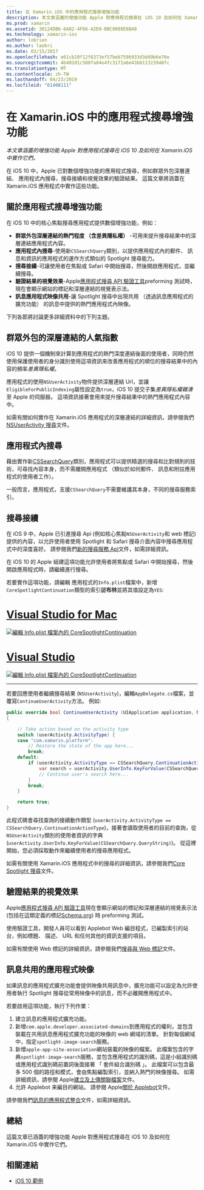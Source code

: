 ```yaml
---
title: 在 Xamarin.iOS 中的應用程式搜尋增強功能
description: 本文章涵蓋的增強功能 Apple 對應用程式搜尋在 iOS 10 及如何在 Xamarin.iOS 中實作它們。
ms.prod: xamarin
ms.assetid: 30124DB6-6A02-4F66-A2D9-BBC8008E6B48
ms.technology: xamarin-ios
author: lobrien
ms.author: laobri
ms.date: 03/15/2017
ms.openlocfilehash: e61cb20f12f6373ef57beb759b933d3dd9b6e76e
ms.sourcegitcommit: 4b402d1c508fa84e4fc3171a6e43b811323948fc
ms.translationtype: MT
ms.contentlocale: zh-TW
ms.lasthandoff: 04/23/2019
ms.locfileid: "61408111"
---
```

# <a name="app-search-enhancements-in-xamarinios"></a>在 Xamarin.iOS 中的應用程式搜尋增強功能

_本文章涵蓋的增強功能 Apple 對應用程式搜尋在 iOS 10 及如何在 Xamarin.iOS 中實作它們。_

在 iOS 10 中，Apple 已對數個增強功能的應用程式搜尋，例如群眾外包深層連結、 應用程式內搜尋，搜尋接續和視覺效果的驗證結果。 這篇文章將涵蓋在 Xamarin.iOS 應用程式中實作這些功能。

## <a name="about-app-search-enhancements"></a>關於應用程式搜尋增強功能

在 iOS 10 中的核心焦點搜尋應用程式提供數個增強功能，例如：

- **群眾外包深層連結的熱門程度 （含差異隱私權）** -可用來提升搜尋結果中的深層連結應用程式內容。
- **應用程式內搜尋**-使用新`CSSearchQuery`類別，以提供應用程式內的郵件、 訊息和資訊的應用程式的運作方式類似的 Spotlight 搜尋能力。
- **搜尋接續**-可讓使用者在焦點或 Safari 中開始搜尋，然後開啟應用程式，並繼續搜尋。
- **驗證結果的視覺效果**-Apple[應用程式搜尋 API 驗證工具](https://search.developer.apple.com/appsearch-validation-tool)preforming 測試時，現在會顯示網站的標記和深層連結的視覺表示法。
- **訊息應用程式映像共用**-讓 Spotlight 搜尋中出現共用 （透過訊息應用程式的擴充功能） 的訊息中提供的熱門應用程式內映像。

下列各節將討論更多詳細資料中的下列主題。

## <a name="crowdsourced-deep-link-popularity"></a>群眾外包的深層連結的人氣指數

iOS 10 提供一個機制來計算到應用程式的熱門深度連結後面的使用者，同時仍然使用保護使用者的身分識別使用這項資訊來改善應用程式的順位的搜尋結果中的內容的頻率*差異隱私權*。

應用程式的使用`NSUserActivity`物件提供深層連結 Url，並讓`EligibleForPublicIndexing`屬性設定為`true`，iOS 10 提交子集*差異隱私權雜湊*至 Apple 的伺服器。 這項資訊接著會用來提升搜尋結果中的熱門應用程式內容中。

如需有關如何實作在 Xamarin.iOS 應用程式的深層連結的詳細資訊，請參閱我們[NSUserActivity 搜尋](~/ios/platform/search/nsuseractivity.md)文件。

## <a name="in-app-searching"></a>應用程式內搜尋

藉由實作新[CSSearchQuery](https://developer.apple.com/reference/corespotlight/cssearchquery)類別，應用程式可以提供精選的搜尋和比對規則的技術，可尋找內容本身，而不需離開應用程式 （類似於如何郵件、 訊息和附註應用程式的使用者工作）。

一般而言，應用程式，支援`CSSearchQuery`不需要維護其本身，不同的搜尋服務索引。 

## <a name="search-continuation"></a>搜尋接續

在 iOS 9 中，Apple 已引進搜尋 Api (例如核心焦點`NSUserActivity`和 web 標記) 提供的內容，以允許使用者使用 Spotlight 和 Safari 搜尋介面內容中搜尋應用程式中的深度喜好。 請參閱我們[新的搜尋服務 Api](~/ios/platform/search/index.md)文件，如需詳細資訊。

在 iOS 10 的 Apple 組建這項功能允許使用者將焦點或 Safari 中開始搜尋，然後開啟應用程式時，請繼續進行搜尋。 

若要實作這項功能，請編輯 應用程式的`Info.plist`檔案中，新增`CoreSpotlightContinuation`類型的索引鍵**布林**並將其值設定為`YES`:

# <a name="visual-studio-for-mactabmacos"></a>[Visual Studio for Mac](#tab/macos)

[![](app-search-enhancements-images/search01.png "編輯 Info.plist 檔案內的 CoreSpotlightContinuation")](app-search-enhancements-images/search01.png#lightbox)

# <a name="visual-studiotabwindows"></a>[Visual Studio](#tab/windows)

[![](app-search-enhancements-images/searchw01.png "編輯 Info.plist 檔案內的 CoreSpotlightContinuation")](app-search-enhancements-images/search01.png#lightbox)

-----

若要回應使用者繼續搜尋結果 (`NSUserActivity`)，編輯`AppDelegate.cs`檔案，並覆寫`ContinueUserActivity`方法。 例如: 

```csharp
public override bool ContinueUserActivity (UIApplication application, NSUserActivity userActivity, UIApplicationRestorationHandler completionHandler)
{

    // Take action based on the activity type
    switch (userActivity.ActivityType) {
    case "com.xamarin.platform":
        // Restore the state of the app here...
        break;
    default:
        if (userActivity.ActivityType == CSSearchQuery.ContinuationActionType) {
            var search = userActivity.UserInfo.KeyForValue(CSSearchQuery.QueryString);
            // Continue user's search here...
        }
        break;
    }

    return true;
}
```

此程式碼會尋找查詢的接續動作類型 (`userActivity.ActivityType == CSSearchQuery.ContinuationActionType`)，接著會讀取使用者的目前的查詢，從`NSUserActivity`類別的使用者資訊的字典 (`userActivity.UserInfo.KeyForValue(CSSearchQuery.QueryString)`)。 從這裡開始，您必須採取動作來繼續使用者的搜尋應用程式。

如需有關使用 Xamarin.iOS 應用程式中的搜尋的詳細資訊，請參閱我們[Core Spotlight 搜尋](~/ios/platform/search/corespotlight.md)文件。

## <a name="visualization-of-validation-results"></a>驗證結果的視覺效果

Apple[應用程式搜尋 API 驗證工具](https://search.developer.apple.com/appsearch-validation-tool)現在會顯示網站的標記和深層連結的視覺表示法 (包括在這類定義的標記[Schema.org](http://schema.org/)) 時 preforming 測試。

使用驗證工具，開發人員可以看到 Applebot Web 編目程式，已編製索引的站台，例如標題、 描述、 URL 和任何其他的資訊支援的項目。

如需有關使用 Web 標記的詳細資訊，請參閱我們[搜尋與 Web 標記](~/ios/platform/search/web-markup.md)文件。

## <a name="message-app-image-sharing"></a>訊息共用的應用程式映像

如果訊息的應用程式擴充功能會提供映像共用訊息中，擴充功能可以設定為允許使用者執行 Spotlight 搜尋從常用映像中的訊息，而不必離開應用程式中。

若要啟用這項功能，執行下列作業：

1. 建立訊息的應用程式擴充功能。
2. 新增`com.apple.developer.associated-domains`到應用程式的權利，並包含裝載在共用訊息應用程式擴充功能的映像的 web 網域的清單。 針對每個網域中，指定`spotlight-image-search`服務。
3. 新增`apple-app-site-association`網站裝載的映像的檔案。 此檔案包含的字典`spotlight-image-search`服務，並包含應用程式的識別碼，這是小組識別碼或應用程式識別碼前置詞後面接著 「 套件組合識別碼 」。 此檔案可以包含最多 500 個的路徑和模式，會由焦點編製索引，並納入熱門的映像搜尋。 如需詳細資訊，請參閱 Apple[建立及上傳關聯檔案](https://developer.apple.com/library/prerelease/content/documentation/General/Conceptual/AppSearch/UniversalLinks.html#//apple_ref/doc/uid/TP40016308-CH12-SW4)文件。
4. 允許 Applebot 来編目的網站。 請參閱 Apple[關於 Applebot](https://support.apple.com/HT204683)文件。

請參閱我們[訊息的應用程式整合](~/ios/platform/message-app-integration/index.md)文件，如需詳細資訊。

## <a name="summary"></a>總結

這篇文章已涵蓋的增強功能 Apple 對應用程式搜尋在 iOS 10 及如何在 Xamarin.iOS 中實作它們。



## <a name="related-links"></a>相關連結

- [iOS 10 範例](https://developer.xamarin.com/samples/ios/iOS10/)
